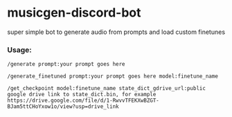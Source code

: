 # musicgen-discord-bot
super simple bot to generate audio from prompts and load custom finetunes

### Usage:

`/generate prompt:your prompt goes here`

`/generate_finetuned prompt:your prompt goes here model:finetune_name`

`/get_checkpoint model:finetune_name state_dict_gdrive_url:public google drive link to state_dict.bin, for example https://drive.google.com/file/d/1-RwvvTFEKXwBZGT-BJam5ttCHoYxow1o/view?usp=drive_link`
